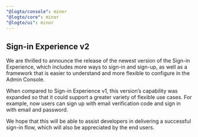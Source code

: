 ```yaml
---
"@logto/console": minor
"@logto/core": minor
"@logto/ui": minor
---
```


## Sign-in Experience v2

We are thrilled to announce the release of the newest version of the Sign-in Experience, which includes more ways to sign-in and sign-up, as well as a framework that is easier to understand and more flexible to configure in the Admin Console.

When compared to Sign-in Experience v1, this version’s capability was expanded so that it could support a greater variety of flexible use cases. For example, now users can sign up with email verification code and sign in with email and password.

We hope that this will be able to assist developers in delivering a successful sign-in flow, which will also be appreciated by the end users.

